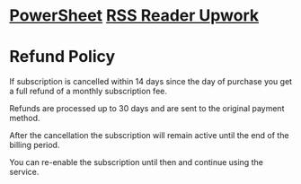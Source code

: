 # [PowerSheet](https://powersheet.co/) [RSS Reader Upwork](https://powersheet.co/rss-reader-upwork/)

# Refund Policy

If subscription is cancelled within 14 days since the day of purchase you get a full refund of a monthly subscription fee.

Refunds are processed up to 30 days and are sent to the original payment method.

After the cancellation the subscription will remain active until the end of the billing period.

You can re-enable the subscription until then and continue using the service.

